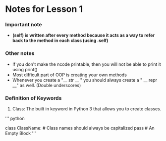 # Notes for Lesson 1 

### Important note 

- **(self) is written after every method because it acts as a way to refer back to the method in each class (using .self)**

### Other notes

- If you don't make the ncode printable, then you will not be able to print it using print()
- Most difficult part of OOP is creating your own methods
- Whenever you create a "__ str __ " you should always create a " __ repr __" as well. (Double underscores) 

### Definition of Keywords 

1. Class: The built in keyword in Python 3 that allows you to create classes. 

''' python

class ClassName: # Class names should always be capitalized 
	pass # An Empty Block
'''
